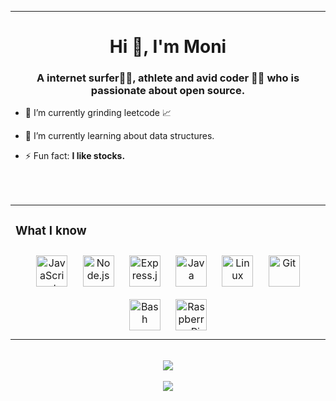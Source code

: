 ---
<h1 align="center">Hi 👋, I'm Moni</h1>
  
### <div align="center">A internet surfer🏄‍♂️, athlete and avid coder 👨‍💻 who is passionate about open source.</div>  
  

- 🔭 I’m currently grinding leetcode 📈  
  

- 🌱 I’m currently learning about data structures.
  

- ⚡ Fun fact: **I like stocks.**  
  

<br/>  

<br/>  

<table><tr><td valign="top" width="33%">

### What I know
</div>

<div align="center">
<img style="margin: 10px" src="https://profilinator.rishav.dev/skills-assets/javascript-original.svg" alt="JavaScript" height="50" />  
<img style="margin: 10px" src="https://profilinator.rishav.dev/skills-assets/nodejs-original-wordmark.svg" alt="Node.js" height="50" />  
<img style="margin: 10px" src="https://profilinator.rishav.dev/skills-assets/express-original-wordmark.svg" alt="Express.js" height="50" />  
<img style="margin: 10px" src="https://profilinator.rishav.dev/skills-assets/java-original-wordmark.svg" alt="Java" height="50" />  
<img style="margin: 10px" src="https://profilinator.rishav.dev/skills-assets/linux-original.svg" alt="Linux" height="50" />  
<img style="margin: 10px" src="https://profilinator.rishav.dev/skills-assets/git-scm-icon.svg" alt="Git" height="50" />  
<img style="margin: 10px" src="https://profilinator.rishav.dev/skills-assets/gnu_bash-icon.svg" alt="Bash" height="50" />  
<img style="margin: 10px" src="https://profilinator.rishav.dev/skills-assets/raspberrypi.png" alt="Raspberry Pi" height="50" />  
</div>

</td></tr></table>  

<br/>  

<div align="center"><img src="https://github-readme-stats.vercel.app/api?username=NotMoni&show_icons=true&count_private=true&hide_border=true" align="center" /></div>  

<br/>  

<div align="center">
<img src="https://komarev.com/ghpvc/?username=NotMoni&&style=flat-square" align="center" />
</div>  
<br />
